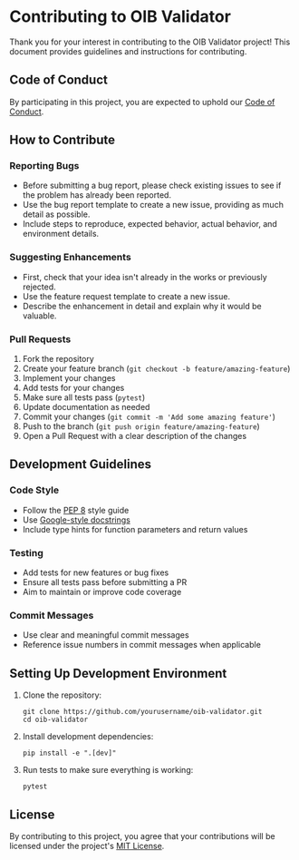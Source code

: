 # Contributing to OIB Validator

Thank you for your interest in contributing to the OIB Validator project! This document provides guidelines and instructions for contributing.

## Code of Conduct

By participating in this project, you are expected to uphold our [Code of Conduct](CODE_OF_CONDUCT.md).

## How to Contribute

### Reporting Bugs

- Before submitting a bug report, please check existing issues to see if the problem has already been reported.
- Use the bug report template to create a new issue, providing as much detail as possible.
- Include steps to reproduce, expected behavior, actual behavior, and environment details.

### Suggesting Enhancements

- First, check that your idea isn't already in the works or previously rejected.
- Use the feature request template to create a new issue.
- Describe the enhancement in detail and explain why it would be valuable.

### Pull Requests

1. Fork the repository
2. Create your feature branch (`git checkout -b feature/amazing-feature`)
3. Implement your changes
4. Add tests for your changes
5. Make sure all tests pass (`pytest`)
6. Update documentation as needed
7. Commit your changes (`git commit -m 'Add some amazing feature'`)
8. Push to the branch (`git push origin feature/amazing-feature`)
9. Open a Pull Request with a clear description of the changes

## Development Guidelines

### Code Style

- Follow the [PEP 8](https://www.python.org/dev/peps/pep-0008/) style guide
- Use [Google-style docstrings](https://google.github.io/styleguide/pyguide.html#38-comments-and-docstrings)
- Include type hints for function parameters and return values

### Testing

- Add tests for new features or bug fixes
- Ensure all tests pass before submitting a PR
- Aim to maintain or improve code coverage

### Commit Messages

- Use clear and meaningful commit messages
- Reference issue numbers in commit messages when applicable

## Setting Up Development Environment

1. Clone the repository:

   ```
   git clone https://github.com/yourusername/oib-validator.git
   cd oib-validator
   ```

2. Install development dependencies:

   ```
   pip install -e ".[dev]"
   ```

3. Run tests to make sure everything is working:

   ```
   pytest
   ```

## License

By contributing to this project, you agree that your contributions will be licensed under the project's [MIT License](../LICENSE).
